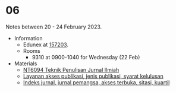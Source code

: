 # 06
Notes between 20 - 24 February 2023.

- Information
  + Edunex at [157203](https://edunex.itb.ac.id/courses/45997/preview/157203).
  + Rooms
    - 9310 at 0900-1040 for Wednesday (22 Feb)
- Materials
  + [NT6094 Teknik Penulisan Jurnal Ilmiah](https://doi.org/10.5281/zenodo.7039627)
  + [Layanan akses publikasi, jenis publikasi, syarat kelulusan](https://doi.org/10.5281/zenodo.7058927)
  + [Indeks jurnal, jurnal pemangsa, akses terbuka, sitasi, kuartil](https://doi.org/10.5281/zenodo.7082128)

